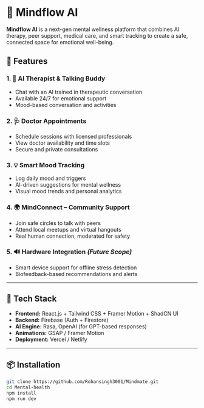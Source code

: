 # 🧠 Mindflow AI

**Mindflow AI** is a next-gen mental wellness platform that combines AI therapy, peer support, medical care, and smart tracking to create a safe, connected space for emotional well-being.

## 🌟 Features

### 1. 🤖 AI Therapist & Talking Buddy
- Chat with an AI trained in therapeutic conversation
- Available 24/7 for emotional support
- Mood-based conversation and activities

### 2. 🩺 Doctor Appointments
- Schedule sessions with licensed professionals
- View doctor availability and time slots
- Secure and private consultations

### 3. 💡 Smart Mood Tracking
- Log daily mood and triggers
- AI-driven suggestions for mental wellness
- Visual mood trends and personal analytics

### 4. 🌍 MindConnect – Community Support
- Join safe circles to talk with peers
- Attend local meetups and virtual hangouts
- Real human connection, moderated for safety

### 5. 🔊 Hardware Integration *(Future Scope)*
- Smart device support for offline stress detection
- Biofeedback-based recommendations and alerts

---

## 🚀 Tech Stack

- **Frontend:** React.js + Tailwind CSS + Framer Motion + ShadCN UI
- **Backend:** Firebase (Auth + Firestore)
- **AI Engine:** Rasa, OpenAI (for GPT-based responses)
- **Animations:** GSAP / Framer Motion
- **Deployment:** Vercel / Netlify

---

## 📦 Installation

```bash
git clone https://github.com/Rohansingh3001/Mindmate.git
cd Mental-health
npm install
npm run dev
